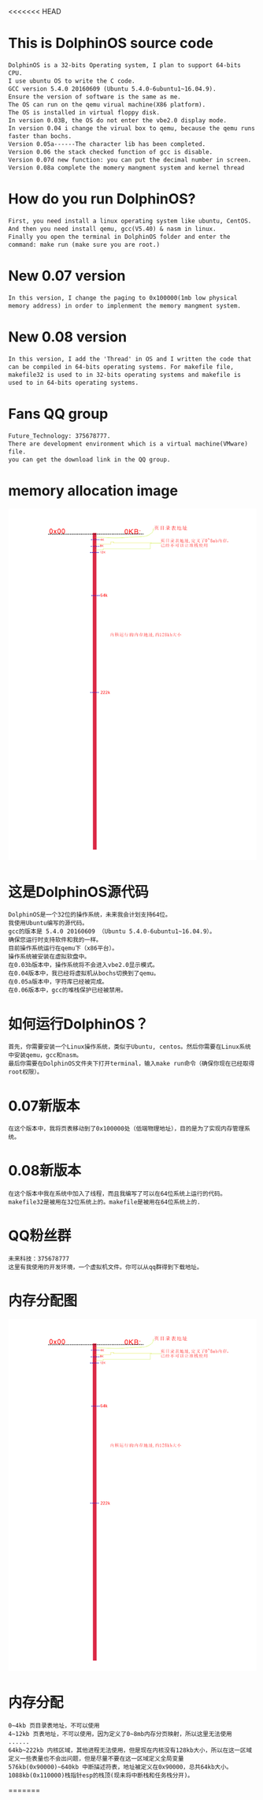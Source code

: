 <<<<<<< HEAD
# This is DolphinOS source code
	DolphinOS is a 32-bits Operating system, I plan to support 64-bits CPU. 
	I use ubuntu OS to write the C code.
	GCC version 5.4.0 20160609 (Ubuntu 5.4.0-6ubuntu1~16.04.9).
	Ensure the version of software is the same as me.
	The OS can run on the qemu virual machine(X86 platform).
	The OS is installed in virtual floppy disk. 
	In version 0.03B, the OS do not enter the vbe2.0 display mode. 
	In version 0.04 i change the virual box to qemu, because the qemu runs faster than bochs.
	Version 0.05a------The character lib has been completed.
	Version 0.06 the stack checked function of gcc is disable.
	Version 0.07d new function: you can put the decimal number in screen.
	Version 0.08a complete the momery mangment system and kernel thread
# How do you run DolphinOS?
	First, you need install a linux operating system like ubuntu, CentOS. 
	And then you need install qemu, gcc(V5.40) & nasm in linux.
	Finally you open the terminal in DolphinOS folder and enter the command: make run (make sure you are root.) 
# New 0.07 version
	In this version, I change the paging to 0x100000(1mb low physical memory address) in order to implenment the memory mangment system. 
# New 0.08 version
	In this version, I add the 'Thread' in OS and I written the code that can be compiled in 64-bits operating systems. For makefile file, makefile32 is used to in 32-bits operating systems and makefile is used to in 64-bits operating systems. 
# Fans QQ group
	Future_Technology: 375678777. 
	There are development environment which is a virtual machine(VMware) file.
	you can get the download link in the QQ group.
# memory allocation image
![image](https://github.com/FTOlaf/DolphinOS/blob/master/memory_addr.PNG)


# 这是DolphinOS源代码
	DolphinOS是一个32位的操作系统，未来我会计划支持64位。
	我使用Ubuntu编写的源代码。
	gcc的版本是 5.4.0 20160609 （Ubuntu 5.4.0-6ubuntu1~16.04.9）。
	确保您运行时支持软件和我的一样。
	目前操作系统运行在qemu下（x86平台）。
	操作系统被安装在虚拟软盘中。
	在0.03b版本中，操作系统将不会进入vbe2.0显示模式。
	在0.04版本中，我已经将虚拟机从bochs切换到了qemu。
	在0.05a版本中，字符库已经被完成。
	在0.06版本中，gcc的堆栈保护已经被禁用。
# 如何运行DolphinOS？
	首先，你需要安装一个Linux操作系统，类似于Ubuntu, centos。然后你需要在Linux系统中安装qemu，gcc和nasm。
	最后你需要在DolphinOS文件夹下打开terminal，输入make run命令（确保你现在已经取得root权限）。
# 0.07新版本
	在这个版本中，我将页表移动到了0x100000处（低端物理地址），目的是为了实现内存管理系统。
# 0.08新版本
	在这个版本中我在系统中加入了线程，而且我编写了可以在64位系统上运行的代码。makefile32是被用在32位系统上的。makefile是被用在64位系统上的.
# QQ粉丝群 
	未来科技：375678777
	这里有我使用的开发环境，一个虚拟机文件。你可以从qq群得到下载地址。
# 内存分配图
![image](https://github.com/FTOlaf/DolphinOS/blob/master/memory_addr.PNG)
#  内存分配
	0~4kb 页目录表地址，不可以使用
	4~12kb 页表地址，不可以使用，因为定义了0~8mb内存分页映射，所以这里无法使用
	......
	64kb~222kb 内核区域，其他进程无法使用，但是现在内核没有128kb大小，所以在这一区域定义一些表量也不会出问题，但是尽量不要在这一区域定义全局变量
	576kb(0x90000)~640kb 中断描述符表，地址被定义在0x90000，总共64kb大小。
	1088kb(0x110000)栈指针esp的栈顶(现未将中断栈和任务栈分开)。
=======
